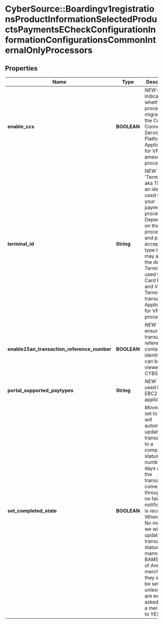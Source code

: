 # CyberSource::Boardingv1registrationsProductInformationSelectedProductsPaymentsECheckConfigurationInformationConfigurationsCommonInternalOnlyProcessors

## Properties
Name | Type | Description | Notes
------------ | ------------- | ------------- | -------------
**enable_ccs** | **BOOLEAN** | *NEW* Flag to indicate whether the processor is migrated to the Common Connectivity Services Platform. Applicable for VPC and amexdirect processors.  | [optional] 
**terminal_id** | **String** | *NEW* The &#39;Terminal Id&#39; aka TID, is an identifier used for with your payments processor. Depending on the processor and payment acceptance type this may also be the default Terminal ID used for Card Present and Virtual Terminal transactions. Applicable for VPC processors.  | [optional] 
**enable15an_transaction_reference_number** | **BOOLEAN** | *NEW* This ensures the transaction reference # contains an identifier that can be viewed in CYBS | [optional] [default to true]
**portal_supported_paytypes** | **String** | *NEW* This is used by the EBC2 application | [optional] [default to &quot;CHECK&quot;]
**set_completed_state** | **BOOLEAN** | *Moved* When set to Yes we will automatically update transactions to a completed status X-number of days after the transaction comes through; if no failure notification is received. When set to No means we will not update transaction status in this manner. For BAMS/Bank of America merchants, they should be set to No unless we are explicitly asked to set a merchant to YES. | [optional] [default to false]


